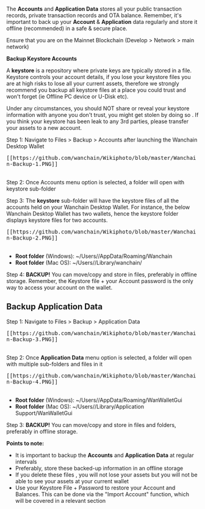 The **Accounts** and **Application Data** stores all your public transaction records, private transaction records and OTA balance. Remember, it's important to back up your **Account** & **Application** data regularly and store it offline (recommended) in a safe & secure place.

Ensure that you are on the Mainnet Blockchain (Develop > Network > main network)

**Backup Keystore Accounts**

A **keystore** is a repository where private keys are typically stored in a file. Keystore controls your account details, if you lose your keystore files you are at high risks to lose all your current assets, therefore we strongly recommend you backup all keystore files at a place you could trust and won't forget (ie Offline PC device or U-Disk etc).

Under any circumstances, you should NOT share or reveal your keystore information with anyone you don't trust, you might get stolen by doing so . If you think your keystore has been leak to any 3rd parties, please transfer your assets to a new account.

Step 1: Navigate to Files > Backup > Accounts after launching the Wanchain Desktop Wallet

<kbd>
[[https://github.com/wanchain/Wikiphoto/blob/master/Wanchain-Backup-1.PNG]]
</kbd>

<br>
<br>

Step 2: Once Accounts menu option is selected, a folder will open with keystore sub-folder

Step 3: The **keystore** sub-folder will have the keystore files of all the accounts held on your Wanchain Desktop Wallet. For instance, the below Wanchain Desktop Wallet has two wallets, hence the keystore folder displays keystore files for two accounts.

<kbd>
[[https://github.com/wanchain/Wikiphoto/blob/master/Wanchain-Backup-2.PNG]]
</kbd>

<br>
<br>

* **Root folder** (Windows): ~/Users/<username>/AppData/Roaming/Wanchain
* **Root folder** (Mac OS): ~/Users/<username>/Library/wanchain/

Step 4: **BACKUP!** You can move/copy and store in files, preferably in offline storage. Remember, the Keystore file + your Account password is the only way to access your account on the wallet.

## Backup Application Data

Step 1: Navigate to Files > Backup > Application Data

<kbd>
[[https://github.com/wanchain/Wikiphoto/blob/master/Wanchain-Backup-3.PNG]]
</kbd>

<br>
<br>

Step 2: Once **Application Data** menu option is selected, a folder will open with multiple sub-folders and files in it

<kbd>
[[https://github.com/wanchain/Wikiphoto/blob/master/Wanchain-Backup-4.PNG]]
</kbd>

<br>
<br>

* **Root folder** (Windows): ~/Users/<username>/AppData/Roaming/WanWalletGui
* **Root folder** (Mac OS): ~/Users/<username>/Library/Application Support/WanWalletGui

Step 3: **BACKUP!** You can move/copy and store in files and folders, preferably in offline storage.

**Points to note:**
* It is important to backup the **Accounts** and **Application Data** at regular intervals
* Preferably, store these backed-up information in an offline storage
* If you delete these files , you will not lose your assets but you will not be able to see your assets at your current wallet
* Use your Keystore File + Password to restore your Account and Balances. This can be done via the "Import Account" function, which will be covered in a relevant section

